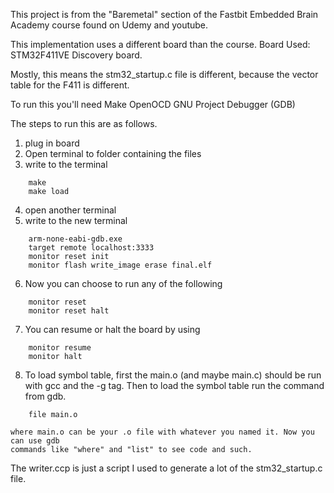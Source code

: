 This project is from the "Baremetal" section of the Fastbit Embedded Brain 
Academy course found on Udemy and youtube.

This implementation uses a different board than the course.
Board Used: STM32F411VE Discovery board.

Mostly, this means the stm32_startup.c file is different, because the vector 
table for the F411 is different.

To run this you'll need
Make
OpenOCD
GNU Project Debugger (GDB)

The steps to run this are as follows. 
1. plug in board
2. Open terminal to folder containing the files
3. write to the terminal
```
    make
    make load
```    
4. open another terminal
5. write to the new terminal
```
    arm-none-eabi-gdb.exe
    target remote localhost:3333
    monitor reset init
    monitor flash write_image erase final.elf
```
6. Now you can choose to run any of the following
```
    monitor reset
    monitor reset halt
```
7. You can resume or halt the board by using
```
    monitor resume
    monitor halt
```
8. To load symbol table, first the main.o (and maybe main.c) should be run with gcc
	and the -g tag. Then to load the symbol table run the command from gdb.
```
	file main.o
```
	where main.o can be your .o file with whatever you named it. Now you can use gdb 
	commands like "where" and "list" to see code and such.
	
The writer.ccp is just a script I used to generate a lot of the stm32_startup.c
file.
